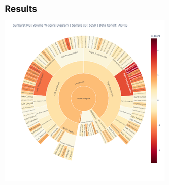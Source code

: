 # Results

<p align="center">
  <img src="/Results/6650_ADNI3_mean_w_Sunburst.png" width="548">
</p>
<![Summary Plot for ANDI sample 6650](/Results/6650_ADNI3_mean_w_Sunburst.png)>
